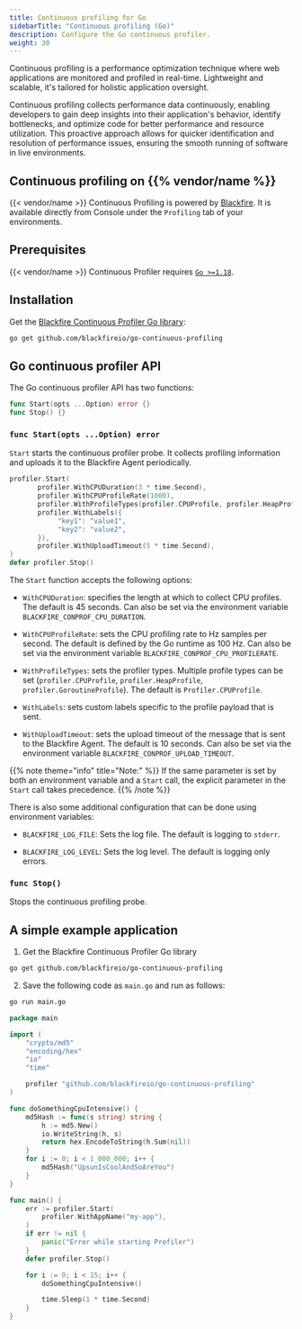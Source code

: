 ```yaml
---
title: Continuous profiling for Go
sidebarTitle: "Continuous profiling (Go)"
description: Configure the Go continuous profiler.
weight: 30
---
```

Continuous profiling is a performance optimization technique where web applications
are monitored and profiled in real-time. Lightweight and scalable, it's tailored
for holistic application oversight.

Continuous profiling collects performance data continuously, enabling developers to
gain deep insights into their application's behavior, identify bottlenecks, and
optimize code for better performance and resource utilization. This proactive
approach allows for quicker identification and resolution of performance issues,
ensuring the smooth running of software in live environments.

## Continuous profiling on {{% vendor/name %}}

{{< vendor/name >}} Continuous Profiling is powered by [Blackfire](../../../increase-observability/application-metrics/blackfire.md).
It is available directly from Console under the `Profiling` tab of your environments.

## Prerequisites

{{< vendor/name >}} Continuous Profiler requires [`Go >=1.18`](/languages/go.md).

## Installation

Get the [Blackfire Continuous Profiler Go library](https://github.com/blackfireio/go-continuous-profiling):

```bash
go get github.com/blackfireio/go-continuous-profiling
```

## Go continuous profiler API

The Go continuous profiler API has two functions:

```go
func Start(opts ...Option) error {}
func Stop() {}
```

### `func Start(opts ...Option) error`

`Start` starts the continuous profiler probe. It collects profiling information and uploads
it to the Blackfire Agent periodically.

```go
profiler.Start(
       profiler.WithCPUDuration(3 * time.Second),
       profiler.WithCPUProfileRate(1000),
       profiler.WithProfileTypes(profiler.CPUProfile, profiler.HeapProfile, profiler.GoroutineProfile),
       profiler.WithLabels({
            "key1": "value1",
            "key2": "value2",
       }),
       profiler.WithUploadTimeout(5 * time.Second),
)
defer profiler.Stop()
```

The `Start` function accepts the following options:

- `WithCPUDuration`: specifies the length at which to collect CPU profiles.
The default is 45 seconds. Can also be set via the environment variable `BLACKFIRE_CONPROF_CPU_DURATION`.

- `WithCPUProfileRate`: sets the CPU profiling rate to Hz samples per second.
The default is defined by the Go runtime as 100 Hz. Can also be set via the environment
variable `BLACKFIRE_CONPROF_CPU_PROFILERATE`.

- `WithProfileTypes`: sets the profiler types. Multiple profile types can be set (`profiler.CPUProfile`, `profiler.HeapProfile`, `profiler.GoroutineProfile`).
The default is `Profiler.CPUProfile`.

- `WithLabels`: sets custom labels specific to the profile payload that is sent.

- `WithUploadTimeout`: sets the upload timeout of the message that is sent to the Blackfire Agent.
The default is 10 seconds. Can also be set via the environment variable `BLACKFIRE_CONPROF_UPLOAD_TIMEOUT`.

{{% note theme="info" title="Note:" %}}
If the same parameter is set by both an environment variable and a `Start` call, the explicit
parameter in the `Start` call takes precedence.
{{% /note %}}

There is also some additional configuration that can be done using environment variables:

- `BLACKFIRE_LOG_FILE`: Sets the log file. The default is logging to `stderr`.

- `BLACKFIRE_LOG_LEVEL`: Sets the log level. The default is logging only errors.

### `func Stop()`

Stops the continuous profiling probe.


## A simple example application

1. Get the Blackfire Continuous Profiler Go library

```bash
go get github.com/blackfireio/go-continuous-profiling
```

2. Save the following code as `main.go` and run as follows:

```bash
go run main.go
```

```go
package main

import (
	"crypto/md5"
	"encoding/hex"
	"io"
	"time"

	profiler "github.com/blackfireio/go-continuous-profiling"
)

func doSomethingCpuIntensive() {
	md5Hash := func(s string) string {
		h := md5.New()
		io.WriteString(h, s)
		return hex.EncodeToString(h.Sum(nil))
	}
	for i := 0; i < 1_000_000; i++ {
		md5Hash("UpsunIsCoolAndSoAreYou")
	}
}

func main() {
	err := profiler.Start(
		profiler.WithAppName("my-app"),
	)
	if err != nil {
		panic("Error while starting Profiler")
	}
	defer profiler.Stop()

	for i := 0; i < 15; i++ {
		doSomethingCpuIntensive()

		time.Sleep(1 * time.Second)
	}
}
```
